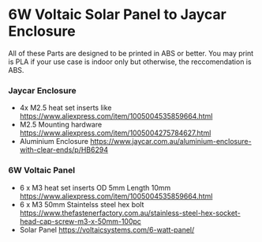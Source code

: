 # 6W Voltaic Solar Panel to Jaycar Enclosure 

All of these Parts are designed to be printed in ABS or better. You may print is PLA if your use case is indoor only but otherwise, the reccomendation is ABS.

### Jaycar Enclosure

 - 4x M2.5 heat set inserts like https://www.aliexpress.com/item/1005004535859664.html
 - M2.5 Mounting hardware https://www.aliexpress.com/item/1005004275784627.html
 - Aluminium Enclosure https://www.jaycar.com.au/aluminium-enclosure-with-clear-ends/p/HB6294

### 6W Voltaic Panel

 - 6 x M3 heat set inserts OD 5mm Length 10mm https://www.aliexpress.com/item/1005004535859664.html
 - 6 x M3 50mm Staintelss steel hex bolt https://www.thefastenerfactory.com.au/stainless-steel-hex-socket-head-cap-screw-m3-x-50mm-100pc
 - Solar Panel https://voltaicsystems.com/6-watt-panel/
